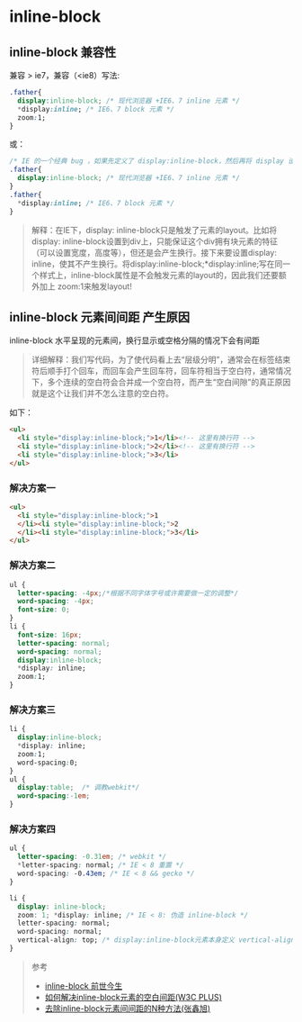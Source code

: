 # inline-block

## inline-block 兼容性

兼容 > ie7，兼容（<ie8）写法:

```css
.father{
  display:inline-block; /* 现代浏览器 +IE6、7 inline 元素 */
  *display:inline; /* IE6、7 block 元素 */
  zoom:1;
}
```

或：
```css
/* IE 的一个经典 bug ，如果先定义了 display:inline-block，然后再将 display 设回 inline 或 block，layout 不会消失 */
.father{
  display:inline-block; /* 现代浏览器 +IE6、7 inline 元素 */
}
.father{
  *display:inline; /* IE6、7 block 元素 */
}
```

> 解释：在IE下，display: inline-block只是触发了元素的layout。比如将display: inline-block设置到div上，只能保证这个div拥有块元素的特征（可以设置宽度，高度等），但还是会产生换行。接下来要设置display: inline，使其不产生换行。将display:inline-block;*display:inline;写在同一个样式上，inline-block属性是不会触发元素的layout的，因此我们还要额外加上 zoom:1来触发layout! 

## inline-block 元素间间距 产生原因

inline-block 水平呈现的元素间，换行显示或空格分隔的情况下会有间距

> 详细解释：我们写代码，为了使代码看上去“层级分明”，通常会在标签结束符后顺手打个回车，而回车会产生回车符，回车符相当于空白符，通常情况下，多个连续的空白符会合并成一个空白符，而产生“空白间隙”的真正原因就是这个让我们并不怎么注意的空白符。

如下：

```html
<ul>
  <li style="display:inline-block;">1</li><!-- 这里有换行符 -->
  <li style="display:inline-block;">2</li><!-- 这里有换行符 -->
  <li style="display:inline-block;">3</li>
</ul>
```

### 解决方案一

```html
<ul>
  <li style="display:inline-block;">1
  </li><li style="display:inline-block;">2
  </li><li style="display:inline-block;">3</li>
</ul>
```

### 解决方案二

```css
ul {
  letter-spacing: -4px;/*根据不同字体字号或许需要做一定的调整*/
  word-spacing: -4px;
  font-size: 0;
}
li {
  font-size: 16px;
  letter-spacing: normal;
  word-spacing: normal;
  display:inline-block;
  *display: inline;
  zoom:1;
}
```

### 解决方案三

```css
li {
  display:inline-block;
  *display: inline;
  zoom:1;
  word-spacing:0;
}
ul {
  display:table;  /* 调教webkit*/
  word-spacing:-1em;
}
```

### 解决方案四

```css
ul {
  letter-spacing: -0.31em; /* webkit */
  *letter-spacing: normal; /* IE < 8 重置 */
  word-spacing: -0.43em; /* IE < 8 && gecko */
}

li {
  display: inline-block;
  zoom: 1; *display: inline; /* IE < 8: 伪造 inline-block */
  letter-spacing: normal;
  word-spacing: normal;
  vertical-align: top; /* display:inline-block元素本身定义 vertical-align 属性可去掉元素垂直方向的多余空白*/  
}
```

> 参考
>
> - [inline-block 前世今生](https://github.com/paddingme/DailyReading/issues/5)
> - [如何解决inline-block元素的空白间距(W3C PLUS)](https://www.w3cplus.com/css/fighting-the-space-between-inline-block-elements)
> - [去除inline-block元素间间距的N种方法(张鑫旭)](http://www.zhangxinxu.com/wordpress/2012/04/inline-block-space-remove-%E5%8E%BB%E9%99%A4%E9%97%B4%E8%B7%9D/)